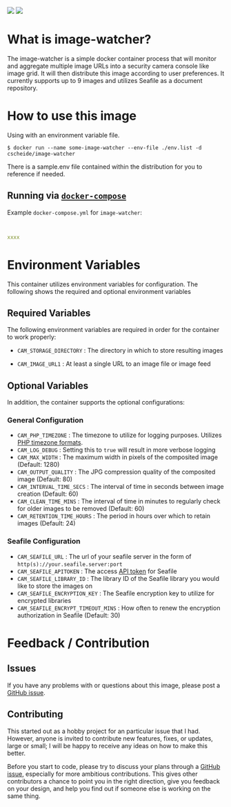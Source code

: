 [![](https://images.microbadger.com/badges/image/cscheide/image-watcher.svg)](http://microbadger.com/images/cscheide/image-watcher)
[![](https://images.microbadger.com/badges/version/cscheide/image-watcher.svg)](http://microbadger.com/images/cscheide/image-watcher)

# What is image-watcher?

The image-watcher is a simple docker container process that will monitor and aggregate multiple image URLs into a security camera console like image grid. It will then distribute this image according to user preferences. It currently supports up to 9 images and utilizes Seafile as a document repository.


# How to use this image

Using with an environment variable file. 

```console
$ docker run --name some-image-watcher --env-file ./env.list -d cscheide/image-watcher
```

There is a sample.env file contained within the distribution for you to reference if needed.


## Running via [`docker-compose`](https://github.com/docker/compose)

Example `docker-compose.yml` for `image-watcher`:

```yaml


xxxx


```

# Environment Variables

This container utilizes environment variables for configuration. The following shows the required and optional environment variables

## Required Variables

The following environment variables are required in order for the container to work properly:

- `CAM_STORAGE_DIRECTORY` : The directory in which to store resulting images

- `CAM_IMAGE_URL1` : At least a single URL to an image file or image feed

## Optional Variables

In addition, the container supports the optional configurations:

### General Configuration

- `CAM_PHP_TIMEZONE` : The timezone to utilize for logging purposes. Utilizes [PHP timezone formats](http://php.net/manual/en/timezones.php).
- `CAM_LOG_DEBUG` : Setting this to `true` will result in more verbose logging
- `CAM_MAX_WIDTH` : The maximum width in pixels of the composited image (Default: 1280)
- `CAM_OUTPUT_QUALITY` : The JPG compression quality of the composited image (Default: 80)
- `CAM_INTERVAL_TIME_SECS` : The interval of time in seconds between image creation (Default: 60)
- `CAM_CLEAN_TIME_MINS` : The interval of time in minutes to regularly check for older images to be removed (Default: 60)
- `CAM_RETENTION_TIME_HOURS` : The period in hours over which to retain images (Default: 24)

### Seafile Configuration

- `CAM_SEAFILE_URL` : The url of your seafile server in the form of `http(s)://your.seafile.server:port`
- `CAM_SEAFILE_APITOKEN` : The access [API token](http://manual.seafile.com/develop/web_api.html#quick-start) for Seafile
- `CAM_SEAFILE_LIBRARY_ID` : The library ID of the Seafile library you would like to store the images on
- `CAM_SEAFILE_ENCRYPTION_KEY` : The Seafile encryption key to utilize for encrypted libraries
- `CAM_SEAFILE_ENCRYPT_TIMEOUT_MINS` : How often to renew the encryption authorization in Seafile (Default: 30)

# Feedback / Contribution

## Issues

If you have any problems with or questions about this image, please post a [GitHub issue](https://github.com/crscheid/image-watcher/issues).

## Contributing

This started out as a hobby project for an particular issue that I had. However, anyone is invited to contribute new features, fixes, or updates, large or small; I will be happy to receive any ideas on how to make this better.

Before you start to code, please try to discuss your plans through a [GitHub issue](https://github.com/crscheid/image-watcher/issues), especially for more ambitious contributions. This gives other contributors a chance to point you in the right direction, give you feedback on your design, and help you find out if someone else is working on the same thing.




